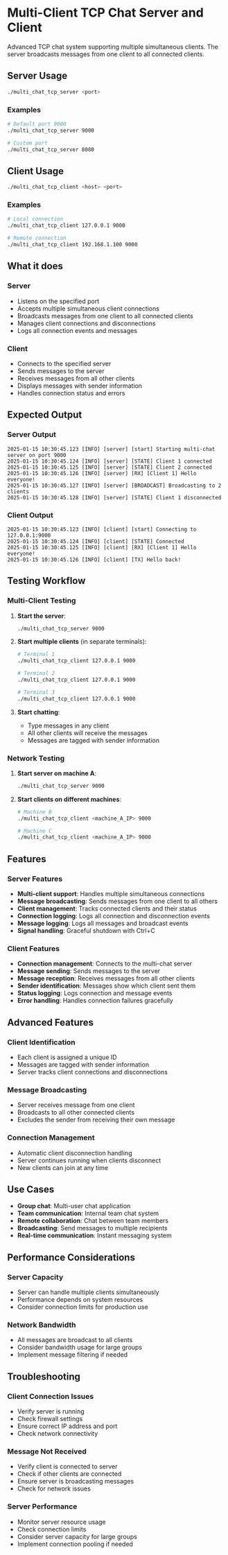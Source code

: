 # Multi-Client TCP Chat Server and Client

Advanced TCP chat system supporting multiple simultaneous clients. The server broadcasts messages from one client to all connected clients.

## Server Usage

```bash
./multi_chat_tcp_server <port>
```

### Examples
```bash
# Default port 9000
./multi_chat_tcp_server 9000

# Custom port
./multi_chat_tcp_server 8080
```

## Client Usage

```bash
./multi_chat_tcp_client <host> <port>
```

### Examples
```bash
# Local connection
./multi_chat_tcp_client 127.0.0.1 9000

# Remote connection
./multi_chat_tcp_client 192.168.1.100 9000
```

## What it does

### Server
- Listens on the specified port
- Accepts multiple simultaneous client connections
- Broadcasts messages from one client to all connected clients
- Manages client connections and disconnections
- Logs all connection events and messages

### Client
- Connects to the specified server
- Sends messages to the server
- Receives messages from all other clients
- Displays messages with sender information
- Handles connection status and errors

## Expected Output

### Server Output
```
2025-01-15 10:30:45.123 [INFO] [server] [start] Starting multi-chat server on port 9000
2025-01-15 10:30:45.124 [INFO] [server] [STATE] Client 1 connected
2025-01-15 10:30:45.125 [INFO] [server] [STATE] Client 2 connected
2025-01-15 10:30:45.126 [INFO] [server] [RX] [Client 1] Hello everyone!
2025-01-15 10:30:45.127 [INFO] [server] [BROADCAST] Broadcasting to 2 clients
2025-01-15 10:30:45.128 [INFO] [server] [STATE] Client 1 disconnected
```

### Client Output
```
2025-01-15 10:30:45.123 [INFO] [client] [start] Connecting to 127.0.0.1:9000
2025-01-15 10:30:45.124 [INFO] [client] [STATE] Connected
2025-01-15 10:30:45.125 [INFO] [client] [RX] [Client 1] Hello everyone!
2025-01-15 10:30:45.126 [INFO] [client] [TX] Hello back!
```

## Testing Workflow

### Multi-Client Testing
1. **Start the server**:
   ```bash
   ./multi_chat_tcp_server 9000
   ```

2. **Start multiple clients** (in separate terminals):
   ```bash
   # Terminal 1
   ./multi_chat_tcp_client 127.0.0.1 9000
   
   # Terminal 2
   ./multi_chat_tcp_client 127.0.0.1 9000
   
   # Terminal 3
   ./multi_chat_tcp_client 127.0.0.1 9000
   ```

3. **Start chatting**:
   - Type messages in any client
   - All other clients will receive the messages
   - Messages are tagged with sender information

### Network Testing
1. **Start server on machine A**:
   ```bash
   ./multi_chat_tcp_server 9000
   ```

2. **Start clients on different machines**:
   ```bash
   # Machine B
   ./multi_chat_tcp_client <machine_A_IP> 9000
   
   # Machine C
   ./multi_chat_tcp_client <machine_A_IP> 9000
   ```

## Features

### Server Features
- **Multi-client support**: Handles multiple simultaneous connections
- **Message broadcasting**: Sends messages from one client to all others
- **Client management**: Tracks connected clients and their status
- **Connection logging**: Logs all connection and disconnection events
- **Message logging**: Logs all messages and broadcast events
- **Signal handling**: Graceful shutdown with Ctrl+C

### Client Features
- **Connection management**: Connects to the multi-chat server
- **Message sending**: Sends messages to the server
- **Message reception**: Receives messages from all other clients
- **Sender identification**: Messages show which client sent them
- **Status logging**: Logs connection and message events
- **Error handling**: Handles connection failures gracefully

## Advanced Features

### Client Identification
- Each client is assigned a unique ID
- Messages are tagged with sender information
- Server tracks client connections and disconnections

### Message Broadcasting
- Server receives message from one client
- Broadcasts to all other connected clients
- Excludes the sender from receiving their own message

### Connection Management
- Automatic client disconnection handling
- Server continues running when clients disconnect
- New clients can join at any time

## Use Cases

- **Group chat**: Multi-user chat application
- **Team communication**: Internal team chat system
- **Remote collaboration**: Chat between team members
- **Broadcasting**: Send messages to multiple recipients
- **Real-time communication**: Instant messaging system

## Performance Considerations

### Server Capacity
- Server can handle multiple clients simultaneously
- Performance depends on system resources
- Consider connection limits for production use

### Network Bandwidth
- All messages are broadcast to all clients
- Consider bandwidth usage for large groups
- Implement message filtering if needed

## Troubleshooting

### Client Connection Issues
- Verify server is running
- Check firewall settings
- Ensure correct IP address and port
- Check network connectivity

### Message Not Received
- Verify client is connected to server
- Check if other clients are connected
- Ensure server is broadcasting messages
- Check for network issues

### Server Performance
- Monitor server resource usage
- Check connection limits
- Consider server capacity for large groups
- Implement connection pooling if needed
